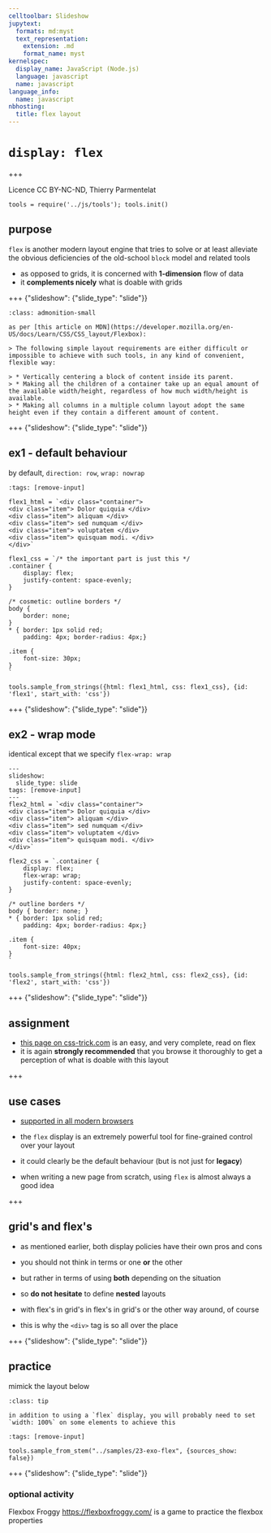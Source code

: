 ```yaml
---
celltoolbar: Slideshow
jupytext:
  formats: md:myst
  text_representation:
    extension: .md
    format_name: myst
kernelspec:
  display_name: JavaScript (Node.js)
  language: javascript
  name: javascript
language_info:
  name: javascript
nbhosting:
  title: flex layout
---
```


# `display: flex`

+++

Licence CC BY-NC-ND, Thierry Parmentelat

```{code-cell}
tools = require('../js/tools'); tools.init()
```

## purpose

`flex` is another modern layout engine that tries to solve or at least alleviate  
the obvious deficiencies of the old-school `block` model and related tools

* as opposed to grids, it is concerned with **1-dimension** flow of data
* it **complements nicely** what is doable with grids

+++ {"slideshow": {"slide_type": "slide"}}

````{admonition} as per MDN
:class: admonition-small

as per [this article on MDN](https://developer.mozilla.org/en-US/docs/Learn/CSS/CSS_layout/Flexbox):

> The following simple layout requirements are either difficult or impossible to achieve with such tools, in any kind of convenient, flexible way:

> * Vertically centering a block of content inside its parent.
> * Making all the children of a container take up an equal amount of the available width/height, regardless of how much width/height is available.
> * Making all columns in a multiple column layout adopt the same height even if they contain a different amount of content.
````

+++ {"slideshow": {"slide_type": "slide"}}

## ex1 - default behaviour

by default, `direction: row`, `wrap: nowrap`

```{code-cell}
:tags: [remove-input]

flex1_html = `<div class="container">
<div class="item"> Dolor quiquia </div>
<div class="item"> aliquam </div>
<div class="item"> sed numquam </div>
<div class="item"> voluptatem </div>
<div class="item"> quisquam modi. </div>
</div>`

flex1_css = `/* the important part is just this */
.container {
    display: flex;
    justify-content: space-evenly;
}

/* cosmetic: outline borders */
body {
    border: none;
}
* { border: 1px solid red;
    padding: 4px; border-radius: 4px;}

.item {
    font-size: 30px;
}
`

tools.sample_from_strings({html: flex1_html, css: flex1_css}, {id: 'flex1', start_with: 'css'})
```

+++ {"slideshow": {"slide_type": "slide"}}

## ex2 - wrap mode

identical except that we specify `flex-wrap: wrap`

```{code-cell}
---
slideshow:
  slide_type: slide
tags: [remove-input]
---
flex2_html = `<div class="container">
<div class="item"> Dolor quiquia </div>
<div class="item"> aliquam </div>
<div class="item"> sed numquam </div>
<div class="item"> voluptatem </div>
<div class="item"> quisquam modi. </div>
</div>`

flex2_css = `.container {
    display: flex;
    flex-wrap: wrap;
    justify-content: space-evenly;
}

/* outline borders */
body { border: none; }
* { border: 1px solid red;
    padding: 4px; border-radius: 4px;}

.item {
    font-size: 40px;
}
`

tools.sample_from_strings({html: flex2_html, css: flex2_css}, {id: 'flex2', start_with: 'css'})
```

+++ {"slideshow": {"slide_type": "slide"}}

## assignment

* [this page on css-trick.com](https://css-tricks.com/snippets/css/a-guide-to-flexbox/) is an easy, and very complete, read on flex
* it is again **strongly recommended** that you browse it thoroughly
    to get a perception of what is doable with this layout

+++

## use cases

* [supported in all modern browsers](https://caniuse.com/#feat=flexbox)
* the `flex` display is an extremely powerful tool
  for fine-grained control over your layout

* it could clearly be the default behaviour
  (but is not just for **legacy**)

* when writing a new page from scratch,
  using `flex` is almost always a good idea

+++

## grid's and flex's

* as mentioned earlier, both display policies have their own pros and cons
* you should not think in terms or one **or** the other
* but rather in terms of using **both** depending on the situation
* so **do not hesitate** to define **nested** layouts
* with flex's in grid's in flex's in grid's
  or the other way around, of course

* this is why the `<div>` tag is so all over the place

+++ {"slideshow": {"slide_type": "slide"}}

## practice

mimick the layout below

````{admonition} tip
:class: tip

in addition to using a `flex` display, you will probably need to set `width: 100%` on some elements to achieve this
````

```{code-cell}
:tags: [remove-input]

tools.sample_from_stem("../samples/23-exo-flex", {sources_show: false})
```

+++ {"slideshow": {"slide_type": "slide"}}

### optional activity

Flexbox Froggy <https://flexboxfroggy.com/> is a game to practice the flexbox properties
